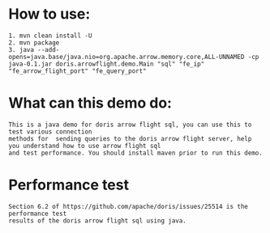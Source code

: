 <!--
Licensed to the Apache Software Foundation (ASF) under one
or more contributor license agreements.  See the NOTICE file
distributed with this work for additional information
regarding copyright ownership.  The ASF licenses this file
to you under the Apache License, Version 2.0 (the
"License"); you may not use this file except in compliance
with the License.  You may obtain a copy of the License at

  http://www.apache.org/licenses/LICENSE-2.0

Unless required by applicable law or agreed to in writing,
software distributed under the License is distributed on an
"AS IS" BASIS, WITHOUT WARRANTIES OR CONDITIONS OF ANY
KIND, either express or implied.  See the License for the
specific language governing permissions and limitations
under the License.
-->

# How to use:

	1. mvn clean install -U
    2. mvn package
	3. java --add-opens=java.base/java.nio=org.apache.arrow.memory.core,ALL-UNNAMED -cp java-0.1.jar doris.arrowflight.demo.Main "sql" "fe_ip" "fe_arrow_flight_port" "fe_query_port"

# What can this demo do:

	This is a java demo for doris arrow flight sql, you can use this to test various connection
    methods for  sending queries to the doris arrow flight server, help you understand how to use arrow flight sql
    and test performance. You should install maven prior to run this demo.

# Performance test

    Section 6.2 of https://github.com/apache/doris/issues/25514 is the performance test
    results of the doris arrow flight sql using java.